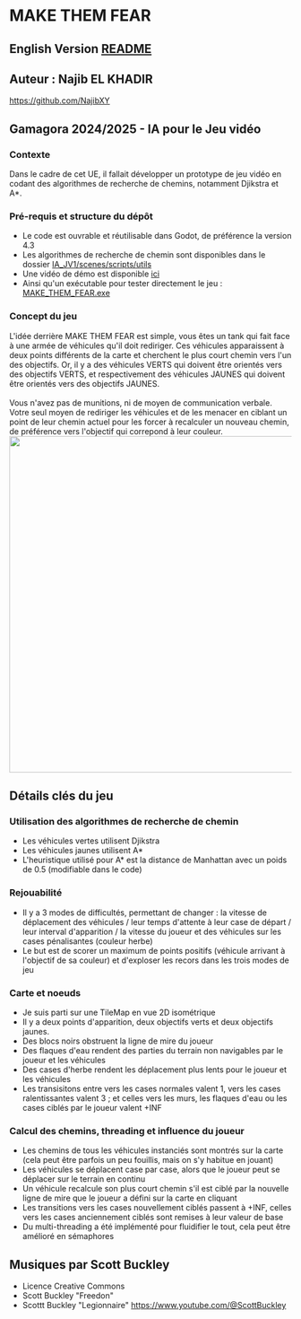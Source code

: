 # MAKE THEM FEAR

## English Version [README](https://github.com/NajibXY/gamagora_ia/blob/b9b40df2f3f82b49f14e7ee8e62809284ee98d51/godot/projects/ia_jv_1/README.md)

## Auteur : Najib EL KHADIR
https://github.com/NajibXY

## Gamagora 2024/2025 - IA pour le Jeu vidéo

### Contexte
Dans le cadre de cet UE, il fallait développer un prototype de jeu vidéo en codant des algorithmes de recherche de chemins, notamment Djikstra et A*.

### Pré-requis et structure du dépôt
- Le code est ouvrable et réutilisable dans Godot, de préférence la version 4.3
- Les algorithmes de recherche de chemin sont disponibles dans le dossier [IA_JV1/scenes/scripts/utils](https://github.com/NajibXY/gamagora_ia/tree/b9b40df2f3f82b49f14e7ee8e62809284ee98d51/godot/projects/ia_jv_1/scenes/scripts/utils)
- Une vidéo de démo est disponible [ici](https://github.com/NajibXY/gamagora_ia/blob/b9b40df2f3f82b49f14e7ee8e62809284ee98d51/godot/projects/ia_jv_1/MAKE_THEM_FEAR_demo.mp4)
- Ainsi qu'un exécutable pour tester directement le jeu : [MAKE_THEM_FEAR.exe](https://github.com/NajibXY/gamagora_ia/blob/main/godot/projects/ia_jv_1/MAKE_THEM_FEAR.exe)


### Concept du jeu
L'idée derrière MAKE THEM FEAR est simple, vous êtes un tank qui fait face à une armée de véhicules qu'il doit rediriger. Ces véhicules apparaissent à deux points différents de la carte et cherchent le plus court chemin vers l'un des objectifs. Or, il y a des véhicules VERTS qui doivent être orientés vers des objectifs VERTS, et respectivement des véhicules JAUNES qui doivent être orientés vers des objectifs JAUNES.</br></br>
Vous n'avez pas de munitions, ni de moyen de communication verbale. Votre seul moyen de rediriger les véhicules et de les menacer en ciblant un point de leur chemin actuel pour les forcer à recalculer un nouveau chemin, de préférence vers l'objectif qui correpond à leur couleur.
</br>
  <img src="https://github.com/NajibXY/ViZDoom-Deep-Q-Learning-implementation/blob/master/assets/basic_conf_fullscreen.gif" width="600">
</br>

## Détails clés du jeu

### Utilisation des algorithmes de recherche de chemin
- Les véhicules vertes utilisent Djikstra
- Les véhicules jaunes utilisent A*
- L'heuristique utilisé pour A* est la distance de Manhattan avec un poids de 0.5 (modifiable dans le code)

### Rejouabilité
- Il y a 3 modes de difficultés, permettant de changer : la vitesse de déplacement des véhicules / leur temps d'attente à leur case de départ / leur interval d'apparition / la vitesse du joueur et des véhicules sur les cases pénalisantes (couleur herbe)
- Le but est de scorer un maximum de points positifs (véhicule arrivant à l'objectif de sa couleur) et d'exploser les recors dans les trois modes de jeu

### Carte et noeuds
- Je suis parti sur une TileMap en vue 2D isométrique
- Il y a deux points d'apparition, deux objectifs verts et deux objectifs jaunes.
- Des blocs noirs obstruent la ligne de mire du joueur
- Des flaques d'eau rendent des parties du terrain non navigables par le joueur et les véhicules
- Des cases d'herbe rendent les déplacement plus lents pour le joueur et les véhicules
- Les transisitons entre vers les cases normales valent 1, vers les cases ralentissantes valent 3 ; et celles vers les murs, les flaques d'eau ou les cases ciblés par le joueur valent +INF

### Calcul des chemins, threading et influence du joueur 
- Les chemins de tous les véhicules instanciés sont montrés sur la carte (cela peut être parfois un peu fouillis, mais on s'y habitue en jouant) 
- Les véhicules se déplacent case par case, alors que le joueur peut se déplacer sur le terrain en continu
- Un véhicule recalcule son plus court chemin s'il est ciblé par la nouvelle ligne de mire que le joueur a défini sur la carte en cliquant
- Les transitions vers les cases nouvellement ciblés passent à +INF, celles vers les cases anciennement ciblés sont remises à leur valeur de base
- Du multi-threading a été implémenté pour fluidifier le tout, cela peut être amélioré en sémaphores

## Musiques par Scott Buckley
- Licence Creative Commons
- Scott Buckley "Freedon"
- Scottt Buckley "Legionnaire"
https://www.youtube.com/@ScottBuckley
